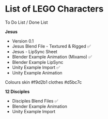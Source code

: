 # List of LEGO Characters

To Do List / Done List

**Jesus**
- Version 0.1 
- Jesus Blend File - Textured & Rigged :white_check_mark:
- Jesus - LipSync Sheet
- Blender Example Animation (Mixamo) :white_check_mark:
- Blender Example LipSync
- Unity Example Import :white_check_mark:
- Unity Example Animation

Colours
skin #f9d2b1
clothes #d5bc7c

**12 Disciples**
- Disciples Blend Files :white_check_mark:
- Blender Example Animation
- Unity Example Import
